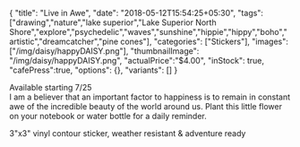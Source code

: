 {
  "title": "Live in Awe",
  "date": "2018-05-12T15:54:25+05:30",
  "tags": ["drawing","nature","lake superior","Lake Superior North Shore","explore","psychedelic","waves","sunshine","hippie","hippy","boho","artistic","dreamcatcher","pine cones"],
  "categories": ["Stickers"],
  "images": ["/img/daisy/happyDAISY.png"],
  "thumbnailImage": "/img/daisy/happyDAISY.png",
  "actualPrice":"$4.00",
  "inStock": true,
  "cafePress":true,
  "options": {},
  "variants": []
}


Available starting 7/25  
I am a believer that an important factor to happiness is to remain in constant awe of the incredible beauty of the world around us. Plant this little flower on your notebook or water bottle for a daily reminder.

3"x3" vinyl contour sticker, weather resistant & adventure ready
